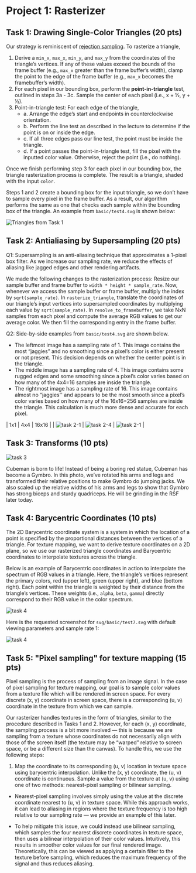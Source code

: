 # Project 1: Rasterizer 

## Task 1: Drawing Single-Color Triangles (20 pts)

Our strategy is reminiscent of [rejection sampling](https://en.wikipedia.org/wiki/Rejection_sampling). To rasterize a triangle, 

1. Derive a `min_x`, `max_x`, `min_y`, and `max_y` from the coordinates of the triangle’s vertices. If any of these values exceed the bounds of the frame buffer (e.g., `max_x` greater than the frame buffer’s width), clamp the point to the edge of the frame buffer (e.g., `max_x` becomes the framebuffer’s width). 
2. For each pixel in our bounding box, perform the **point-in-triangle** test, outlined in steps 3a - 3c. Sample the center of each pixel (i.e., x + ½, y + ½).
3. Point-in-triangle test: For each edge of the triangle,
	- a. Arrange the edge’s start and endpoints in counterclockwise orientation.
	- b. Perform the line test as described in the lecture to determine if the point is on or inside the edge.
	- c. If all three edges pass our line test, the point must be inside the triangle.  
	- d. If a point passes the point-in-triangle test, fill the pixel with the inputted color value. Otherwise, reject the point (i.e., do nothing).

Once we finish performing step 3 for each pixel in our bounding box, the triangle rasterization process is complete. The result is a triangle, shaded with the input `color`. 

Steps 1 and 2 create a bounding box for the input triangle, so we don’t have to sample every pixel in the frame buffer. As a result, our algorithm performs the same as one that checks each sample within the bounding box of the triangle. An example from `basic/test4.svg` is shown below: 


![Triangles from Task 1](/images/Task-1.png)


## Task 2: Antialiasing by Supersampling (20 pts)

Q1: Supersampling is an anti-aliasing technique that approximates a 1-pixel box filter. As we increase our sampling rate, we reduce the effects of aliasing like jagged edges and other rendering artifacts. 

We made the following changes to the rasterization process: 
Resize our sample buffer and frame buffer to `width * height * sample_rate`.
Now, whenever we access the sample buffer or frame buffer, multiply the index by `sqrt(sample_rate)`.
In `rasterize_triangle`, translate the coordinates of our triangle’s input vertices into supersampled coordinates by multiplying each value by `sqrt(sample_rate)`. 
In `resolve_to_framebuffer`, we take NxN samples from each pixel and compute the average RGB values to get our average color. We then fill the corresponding entry in the frame buffer. 

Q2: Side-by-side examples from `basic/test4.svg` are shown below. 
- The leftmost image has a sampling rate of 1. This image contains the most “jaggies” and no smoothing since a pixel’s color is either present or not present. This decision depends on whether the center point is in the triangle. 
- The middle image has a sampling rate of 4. This image contains some rugged edges and some smoothing since a pixel’s color varies based on how many of the 4x4=16 samples are inside the triangle. 
- The rightmost image has a sampling rate of 16. This image contains almost no “jaggies'' and appears to be the most smooth since a pixel’s color varies based on how many of the 16x16=256 samples are inside the triangle. This calculation is much more dense and accurate for each pixel. 

|    1x1    | 4x4 | 16x16     |
| ![task 2-1](/images/Task-2-1.png)      | ![task 2-4](/images/Task-2-4.png)        | ![task 2-1](/images/Task-2-16.png)    |

## Task 3: Transforms (10 pts)

![task 3](/images/Task-3.png)

Cubeman is born to life! Instead of being a boring red statue, Cubeman has become a Gymbro. In this photo, we’ve rotated his arms and legs and transformed their relative positions to make Gymbro do jumping jacks. We also scaled up the relative widths of his arms and legs to show that Gymbro has strong biceps and sturdy quadriceps. He will be grinding in the RSF later today. 

## Task 4: Barycentric Coordinates (10 pts)

The 2D Barycentric coordinate system is a system in which the location of a point is specified by the proportional distances between the vertices of a triangle. For texture mapping, we want to derive texture coordinates on a 2D plane, so we use our rasterized triangle coordinates and Barycentric coordinates to interpolate textures across the triangle. 

Below is an example of Barycentric coordinates in action to interpolate the spectrum of RGB values in a triangle. Here, the triangle’s vertices represent the primary colors, red (upper left), green (upper right), and blue (bottom right). Each point within the triangle is weighted by their distance from the triangle’s vertices. These weights (i.e., `alpha`, `beta`, `gamma`) directly correspond to their RGB value in the color spectrum. 

![task 4](/images/Task-4-2.png)

Here is the requested screenshot for `svg/basic/test7.svg` with default viewing parameters and sample rate 1: 

![task 4](/images/Task-4.png)

## Task 5: "Pixel sampling" for texture mapping (15 pts)

Pixel sampling is the process of sampling from an image signal. In the case of pixel sampling for texture mapping, our goal is to sample color values from a texture file which will be rendered in screen space. For every discrete (x, y) coordinate in screen space, there is a corresponding (u, v) coordinate in the texture from which we can sample.

Our rasterizer handles textures in the form of triangles, similar to the procedure described in Tasks 1 and 2. However, for each (x, y) coordinate, the sampling process is a bit more involved — this is because we are sampling from a texture whose coordinates do not necessarily align with those of the screen itself (the texture may be “warped” relative to screen space, or be a different size than the canvas). To handle this, we use the following steps:

1. Map the coordinate to its corresponding (u, v) location in texture space using barycentric interpolation. Unlike the (x, y) coordinate, the (u, v) coordinate is continuous.
Sample a value from the texture at (u, v) using one of two methods: nearest-pixel sampling or bilinear sampling.

- Nearest-pixel sampling involves simply using the value at the discrete coordinate nearest to (u, v) in texture space. While this approach works, it can lead to aliasing in regions where the texture frequency is too high relative to our sampling rate — we provide an example of this later. 

- To help mitigate this issue, we could instead use bilinear sampling, which samples the four nearest discrete coordinates in texture space, then uses a bilinear interpolation of their color values. Intuitively, this results in smoother color values for our final rendered image. Theoretically, this can be viewed as applying a certain filter to the texture before sampling, which reduces the maximum frequency of the signal and thus reduces aliasing.
